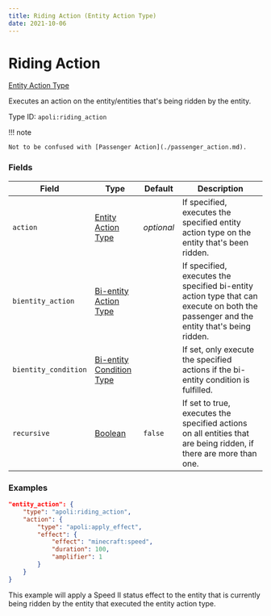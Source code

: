 ```yaml
---
title: Riding Action (Entity Action Type)
date: 2021-10-06
---
```


# Riding Action

[Entity Action Type](../entity_action_types.md)

Executes an action on the entity/entities that's being ridden by the entity.

Type ID: `apoli:riding_action`

!!! note

    Not to be confused with [Passenger Action](./passenger_action.md).

### Fields

Field | Type | Default | Description
------|------|---------|------------
`action` | [Entity Action Type](../entity_action_types.md) | _optional_ | If specified, executes the specified entity action type on the entity that's been ridden.
`bientity_action` | [Bi-entity Action Type](../bientity_action_types.md) | | If specified, executes the specified bi-entity action type that can execute on both the passenger and the entity that's being ridden.
`bientity_condition` | [Bi-entity Condition Type](../bientity_condition_types.md) | | If set, only execute the specified actions if the bi-entity condition is fulfilled.
`recursive` | [Boolean](../data_types/boolean.md) | `false` | If set to true, executes the specified actions on all entities that are being ridden, if there are more than one.

### Examples

```json
"entity_action": {
    "type": "apoli:riding_action",
    "action": {
        "type": "apoli:apply_effect",
        "effect": {
            "effect": "minecraft:speed",
            "duration": 100,
            "amplifier": 1
        }
    }
}
```

This example will apply a Speed II status effect to the entity that is currently being ridden by the entity that executed the entity action type.

